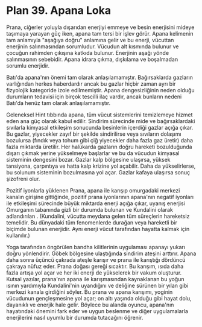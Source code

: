 # Plan 39. Apana Loka

Prana, ciğerler yoluyla dışarıdan enerjiyi emmeye ve besin enerjisini mideye taşımaya yarayan güç iken, apana tam tersi bir işlev görür. Apana kelimenin tam anlamıyla "aşağıya doğru" anlamına gelir ve bu enerji, vücuttan enerjinin salınmasından sorumludur. Vücudun alt kısmında bulunur ve çocuğun rahimden çıkışına katkıda bulunur. Enerjinin aşağı yönde salınmasının sebebidir. Apana idrara çıkma, dışkılama ve boşalmadan sorumlu enerjidir.

Batı'da apana'nın önemi tam olarak anlaşılamamıştır. Bağırsaklarda gazların varlığından herkes haberdardır ancak bu gazlar hiçbir zaman ayrı bir fizyolojik kategoride izole edilmemiştir. Apana dengesizliğinin neden olduğu durumların tedavisi için birçok tescilli ilaç vardır, ancak bunların nedeni Batı'da henüz tam olarak anlaşılamamıştır.

Geleneksel Hint tıbbında apana, tüm vücut sistemlerini temizlemeye hizmet eden ana güç olarak kabul edilir. Sindirim sürecinde mide ve bağırsaklardaki sıvılarla kimyasal etkileşim sonucunda besinlerin içerdiği gazlar açığa çıkar. Bu gazlar, yiyecekler zayıf bir şekilde sindirilirse veya sıvıların dolaşımı bozulursa (fındık veya tohum gibi çiğ yiyecekler daha fazla gaz üretir) daha fazla miktarda üretilir. Her halükarda gazların doğru hareketi bozulduğunda dışarı çıkmak yerine yükselmeye başlarlar ve bu da vücudun kimyasal sisteminin dengesini bozar. Gazlar kalp bölgesine ulaşırsa, yüksek tansiyona, çarpıntıya ve hatta kalp krizine yol açabilir. Daha da yükselirlerse, bu solunum sisteminin bozulmasına yol açar. Gazlar kafaya ulaşırsa sonuç şizofreni olur.

Pozitif iyonlarla yüklenen Prana, apana ile karışıp omurgadaki merkezi kanalın girişine gittiğinde, pozitif prana iyonlarının apana'nın negatif iyonları ile etkileşimi sürecinde büyük miktarda enerji açığa çıkar, uyanış enerjisi Omurganın tabanında gizli bir durumda bulunan ve Kundalini olarak adlandırılan . (Kundalini, vücutta meydana gelen tüm süreçlerin hareketsiz temelidir. Bu dünyadaki tüm fenomenlerde durağan veya hareketli bir biçimde bulunan enerjidir. Aynı enerji vücut tarafından hayatta kalmak için kullanılır.)

Yoga tarafından öngörülen bandha kilitlerinin uygulaması apanayı yukarı doğru yönlendirir. Göbek bölgesine ulaştığında sindirim ateşini arttırır. Apana daha sonra üçüncü çakrada ateşle karışır ve prana ile karıştığı dördüncü çakraya nüfuz eder. Prana doğası gereği sıcaktır. Bu karışım, ısıda daha fazla artışa yol açar ve her iki enerji de yükselerek bir vakum oluşturur. Kutsal yazılar, prana'nın apana ile karışmasından kaynaklanan bu yoğun ısının yardımıyla Kundalini'nin uyandığını ve deliğine sürünen bir yılan gibi merkezi kanala girdiğini söyler. Bu prana ve apana karışımı, yoginin vücudunun gençleşmesine yol açar; on altı yaşında olduğu gibi hayat dolu, dayanıklı ve enerjik hale gelir. Böylece bu alanda oyuncu, apana'nın hayatındaki önemini fark eder ve uygun beslenme ve diğer uygulamalarla enerjilerini nasıl uyumlu bir durumda tutacağını öğrenir.
